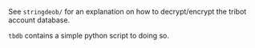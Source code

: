 See `stringdeob/` for an explanation on how to decrypt/encrypt
the tribot account database.

`tbdb` contains a simple python script to doing so.
